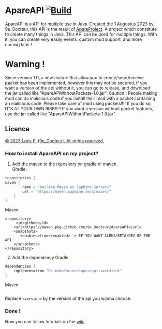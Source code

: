 # ApareAPI [![Build](https://github.com/9e-Docteur/ApareAPI/actions/workflows/gradle-publish.yml/badge.svg)](https://github.com/9e-Docteur/ApareAPI/actions/workflows/gradle-publish.yml)
ApareAPI is a API for multiple use in Java. Created the 1 Augustus 2023 by 9e_Docteur, this API is the result of [ApareProject](https://github.com/9e-Docteur/ApareProject). A project which constitute to create many things in Java.
This API can be used for multiple things. With it, you can create very easily events, custom mod support, and more coming later !

# Warning !
Since version 1.0, a new feature that allow you to create/send/receive packet has been implemented, however this may not be secured, if you want a version of the api without it, you can go to release, and download the jar called like "ApareAPIWithoutPackets-1.0.jar". 
Caution : People making mod can do malicious code if you install their mod with a packet containing an malicious code. Please take care of mod using packets!!!! If you do so, IT'S AT YOUR OWN RISK!!!!! If you want a version without packet features, use the jar called like "ApareAPIWithoutPackets-1.0.jar"

## Licence
[© 2023 Loris P. (9e_Docteur). All rights reserved.](https://github.com/9e-Docteur/ApareAPI/blob/master/LICENCE.md)
### How to install ApareAPI on my project?
1. Add the maven to the repository on gradle or maven.<br>
Gradle:
```gradle
repositories {
maven {
        name = "DocTeam Maven on CapMine Servers"
        url = "https://maven.capmine.tech/maven/"
    }
}
```
Maven:
```maven
<repository>
     <id>github</id>
    <url>https://maven.pkg.github.com/9e_Docteur/ApareAPI</url>
    <snapshots>
       <enabled>true</enabled> -> IF YOU WANT ALPHA/BETA/DEV OF THE API
    </snapshots>
</repository>
```
2. Add the dependency
Gradle:
```gradle
dependencies {
    implementation "be.ninedocteur:apareapi:<version>"
}
```
Maven:
```maven

```
Replace ``<version>`` by the version of the api you wanna choose.

### Done !
Now you can follow tutorials on the [wiki](https://github.com/9e-Docteur/ApareAPI/wiki/).
